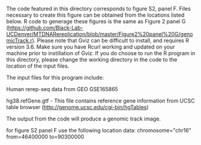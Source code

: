 The code featured in this directory corresponds to figure S2, panel F. Files necessary to create this figure can be obtained from the locations listed below. R code to generage these figures is the same as Figure 2 panel G (https://github.com/Black-Lab-UCDenver/MTDNARereplication/blob/master/Figure2%20panel%20G/genomicTrack.r). Please note that Gviz can be difficult to install, and requires R version 3.6. Make sure you have Rcurl working and updated on your machine prior to instillation of Gviz. If you do choose to run the R program in this directory, please change the working directory in the code to the location of the input files.

The input files for this program include:

Human rerep-seq data from GEO GSE165865

hg38.refGene.gtf - This file contains reference gene information from UCSC table browser (http://genome.ucsc.edu/cgi-bin/hgTables)

The output from the code will produce a genomic track image.

for figure S2 panel F use the following location data:
chromosome="chr16"
from=46400000 
to=90300000
